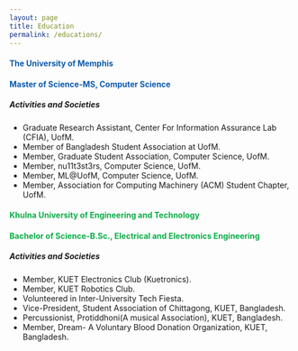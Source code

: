 ```yaml
---
layout: page
title: Education
permalink: /educations/
---
```




<!-- body text -->
<div class="container">
  <div class="about">

<h4 style="color:  #0c5aad ;"> The University of Memphis </h4>
<h4 style="color: #0c5aad ;"> Master of Science-MS, Computer Science </h4>
<h5> Activities and Societies </h5>
<ul>
  <li>Graduate Research Assistant, Center For Information Assurance Lab (CFIA), UofM.</li>
  <li>Member of Bangladesh Student Association at UofM.</li>
  <li>Member, Graduate Student Association, Computer Science, UofM.</li>
  <li>Member, nu11t3st3rs, Computer Science, UofM.</li>
  <li>Member, ML@UofM, Computer Science, UofM.</li>
  <li>Member, Association for Computing Machinery (ACM) Student Chapter, UofM.</li>
</ul>

<h4 style="color:#0cad47;"> Khulna University of Engineering and Technology </h4>
<h4 style="color:#0cad47;"> Bachelor of Science-B.Sc., Electrical and Electronics Engineering </h4>
<h5> Activities and Societies </h5>
<ul>
  <li>Member, KUET Electronics Club (Kuetronics).</li>
  <li>Member, KUET Robotics Club.</li>
  <li>Volunteered in Inter-University Tech Fiesta.</li>
  <li>Vice-President, Student Association of Chittagong, KUET, Bangladesh.</li>
  <li>Percussionist, Protiddhoni(A musical Association), KUET, Bangladesh.</li>
  <li>Member, Dream- A Voluntary Blood Donation Organization, KUET, Bangladesh.</li>
</ul>
</div>
</div>
